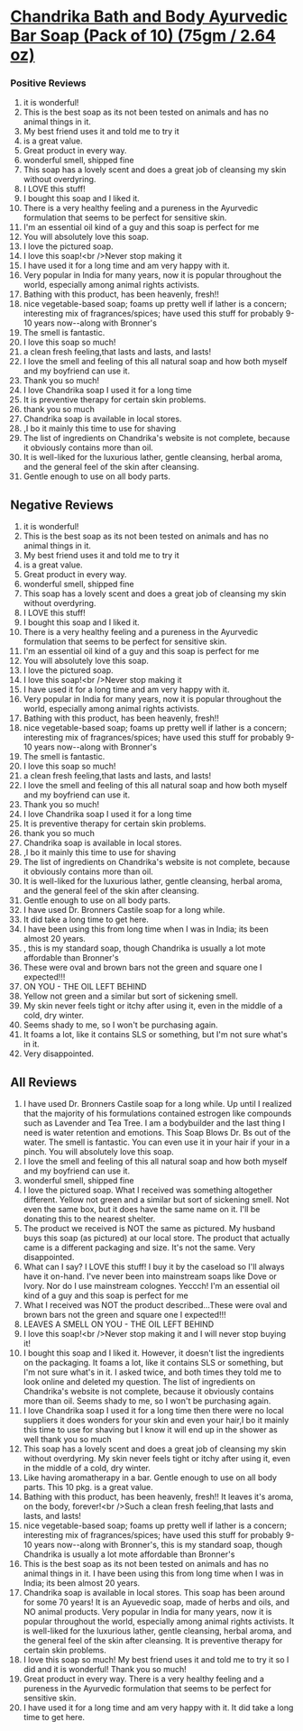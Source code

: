 # [Chandrika Bath and Body Ayurvedic Bar Soap (Pack of 10) (75gm / 2.64 oz)](https://products.checkmycream.com/products/Chandrika-Bath-and-Body-Ayurvedic-Bar-Soap-(Pack-of-10)-(75gm-2.64-oz).html)

### Positive Reviews

<ol>
      <li>it is wonderful!</li>
      <li>This is the best soap as its not been tested on animals and has no animal things in it.</li>
      <li>My best friend uses it and told me to try it</li>
      <li>is a great value.</li>
      <li>Great product in every way.</li>
      <li>wonderful smell, shipped fine</li>
      <li>This soap has a lovely scent and does a great job of cleansing my skin without overdyring.</li>
      <li>I LOVE this stuff!</li>
      <li>I bought this soap and I liked it.</li>
      <li>There is a very healthy feeling and a pureness in the Ayurvedic formulation that seems to be perfect for sensitive skin.</li>
      <li>I&#x27;m an essential oil kind of a guy and this soap is perfect for me</li>
      <li>You will absolutely love this soap.</li>
      <li>I love the pictured soap.  </li>
      <li>I love this soap!&lt;br /&gt;Never stop making it</li>
      <li>I have used it for a long time and am very happy with it.  </li>
      <li>Very popular in India for many years, now it is popular throughout the world, especially among animal rights activists.</li>
      <li>Bathing with this product, has been heavenly, fresh!!</li>
      <li>nice vegetable-based soap; foams up pretty well if lather is a concern; interesting mix of fragrances/spices; have used this stuff for probably 9-10 years now--along with Bronner&#x27;s</li>
      <li>The smell is fantastic.</li>
      <li>I love this soap so much!  </li>
      <li>a clean fresh feeling,that lasts and lasts, and lasts!</li>
      <li>I love the smell and feeling of this all natural soap and how both myself and my boyfriend can use it.</li>
      <li>Thank you so much!</li>
      <li>I love Chandrika soap I used it for a long time</li>
      <li>It is preventive therapy for certain skin problems.</li>
      <li>thank you so much</li>
      <li>Chandrika soap is available in local stores.</li>
      <li>,I bo it mainly this time to use for shaving</li>
      <li>The list of ingredients on Chandrika&#x27;s website is not complete, because it obviously contains more than oil.</li>
      <li>It is well-liked for the luxurious lather, gentle cleansing, herbal aroma, and the general feel of the skin after cleansing.</li>
      <li>Gentle enough to use on all body parts.</li>
</ol>


<h2>Negative Reviews</h2>
<ol>
<li> it is wonderful!</li>
<li> This is the best soap as its not been tested on animals and has no animal things in it.</li>
<li> My best friend uses it and told me to try it</li>
<li> is a great value.</li>
<li> Great product in every way.</li>
<li> wonderful smell, shipped fine</li>
<li> This soap has a lovely scent and does a great job of cleansing my skin without overdyring.</li>
<li> I LOVE this stuff!</li>
<li> I bought this soap and I liked it.</li>
<li> There is a very healthy feeling and a pureness in the Ayurvedic formulation that seems to be perfect for sensitive skin.</li>
<li> I&#x27;m an essential oil kind of a guy and this soap is perfect for me</li>
<li> You will absolutely love this soap.</li>
<li> I love the pictured soap.  </li>
<li> I love this soap!&lt;br /&gt;Never stop making it</li>
<li> I have used it for a long time and am very happy with it.  </li>
<li> Very popular in India for many years, now it is popular throughout the world, especially among animal rights activists.</li>
<li> Bathing with this product, has been heavenly, fresh!!</li>
<li> nice vegetable-based soap; foams up pretty well if lather is a concern; interesting mix of fragrances/spices; have used this stuff for probably 9-10 years now--along with Bronner&#x27;s</li>
<li> The smell is fantastic.</li>
<li> I love this soap so much!  </li>
<li> a clean fresh feeling,that lasts and lasts, and lasts!</li>
<li> I love the smell and feeling of this all natural soap and how both myself and my boyfriend can use it.</li>
<li> Thank you so much!</li>
<li> I love Chandrika soap I used it for a long time</li>
<li> It is preventive therapy for certain skin problems.</li>
<li> thank you so much</li>
<li> Chandrika soap is available in local stores.</li>
<li> ,I bo it mainly this time to use for shaving</li>
<li> The list of ingredients on Chandrika&#x27;s website is not complete, because it obviously contains more than oil.</li>
<li> It is well-liked for the luxurious lather, gentle cleansing, herbal aroma, and the general feel of the skin after cleansing.</li>
<li> Gentle enough to use on all body parts.</li>
<li> I have used Dr. Bronners Castile soap for a long while.</li>
<li> It did take a long time to get here.</li>
<li> I have been using this from long time when I was in India; its been almost 20 years.</li>
<li> , this is my standard soap, though Chandrika is usually a lot mote affordable than Bronner&#x27;s</li>
<li> These were oval and brown bars not the green and square one I expected!!!</li>
<li> ON YOU - THE OIL LEFT BEHIND</li>
<li> Yellow not green and a similar but sort of sickening smell.  </li>
<li> My skin never feels tight or itchy after using it, even in the middle of a cold, dry winter.</li>
<li> Seems shady to me, so I won&#x27;t be purchasing again.</li>
<li> It foams a lot, like it contains SLS or something, but I&#x27;m not sure what&#x27;s in it.</li>
<li> Very disappointed.</li>
</ol>

<h2>All Reviews</h2>

<ol>
    <li> I have used Dr. Bronners Castile soap for a long while. Up until I realized that the majority of his formulations contained estrogen like compounds such as Lavender and Tea Tree. I am a bodybuilder and the last thing I need is water retention and emotions. This Soap Blows Dr. Bs out of the water. The smell is fantastic. You can even use it in your hair if your in a pinch. You will absolutely love this soap.</li>
    <li> I love the smell and feeling of this all natural soap and how both myself and my boyfriend can use it.</li>
    <li> wonderful smell, shipped fine</li>
    <li> I love the pictured soap.  What I received was something altogether different.  Yellow not green and a similar but sort of sickening smell.  Not even the same box, but it does have the same name on it.  I&#x27;ll be donating this to the nearest shelter.</li>
    <li> The product we received is NOT the same as pictured.  My husband buys this soap (as pictured) at our local store.  The product that actually came is a different packaging and size.  It&#x27;s not the same.  Very disappointed.</li>
    <li> What can I say? I LOVE this stuff! I buy it by the caseload so I&#x27;ll always have it on-hand. I&#x27;ve never been into mainstream soaps like Dove or Ivory. Nor do I use mainstream colognes. Yeccch! I&#x27;m an essential oil kind of a guy and this soap is perfect for me</li>
    <li> What I received was NOT the product described...These were oval and brown bars not the green and square one I expected!!!</li>
    <li> LEAVES A  SMELL  ON YOU - THE OIL LEFT BEHIND</li>
    <li> I love this soap!&lt;br /&gt;Never stop making it and I will never stop buying it!</li>
    <li> I bought this soap and I liked it. However, it doesn&#x27;t list the ingredients on the packaging. It foams a lot, like it contains SLS or something, but I&#x27;m not sure what&#x27;s in it. I asked twice, and both times they told me to look online and deleted my question. The list of ingredients on Chandrika&#x27;s website is not complete, because it obviously contains more than oil. Seems shady to me, so I won&#x27;t be purchasing again.</li>
    <li> I love Chandrika soap I used it for a long time then there were no local suppliers it does wonders for your skin and even your hair,I bo it mainly this time to use for shaving but I know it will end up in the shower as well thank you so much</li>
    <li> This soap has a lovely scent and does a great job of cleansing my skin without overdyring. My skin never feels tight or itchy after using it, even in the middle of a cold, dry winter.</li>
    <li> Like having aromatherapy in a bar. Gentle enough to use on all body parts. This 10 pkg. is a great value.</li>
    <li> Bathing with this product, has been heavenly, fresh!! It leaves it&#x27;s aroma, on the body, forever!&lt;br /&gt;Such a clean fresh feeling,that lasts and lasts, and lasts!</li>
    <li> nice vegetable-based soap; foams up pretty well if lather is a concern; interesting mix of fragrances/spices; have used this stuff for probably 9-10 years now--along with Bronner&#x27;s, this is my standard soap, though Chandrika is usually a lot mote affordable than Bronner&#x27;s</li>
    <li> This is the best soap as its not been tested on animals and has no animal things in it. I have been using this from long time when I was in India; its been almost 20 years.</li>
    <li> Chandrika soap is available in local stores. This soap has been around for some 70 years! It is an Ayuevedic soap, made of herbs and oils, and NO animal products. Very popular in India for many years, now it is popular throughout the world, especially among animal rights activists. It is well-liked for the luxurious lather, gentle cleansing, herbal aroma, and the general feel of the skin after cleansing. It is preventive therapy for certain skin problems.</li>
    <li> I love this soap so much!  My best friend uses it and told me to try it so I did and it is wonderful! Thank you so much!</li>
    <li> Great product in every way. There is a very healthy feeling and a pureness in the Ayurvedic formulation that seems to be perfect for sensitive skin.</li>
    <li> I have used it for a long time and am very happy with it.  It did take a long time to get here.</li>
</ol>




